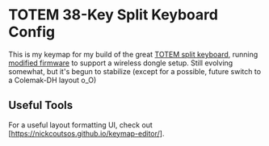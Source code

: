 # TOTEM 38-Key Split Keyboard Config

This is my keymap for my build of the great [TOTEM split keyboard](https://github.com/GEIGEIGEIST/TOTEM?tab=readme-ov-file), running [modified firmware](https://github.com/eigatech/zmk-config/tree/totem-dongle) to support a wireless dongle setup. Still evolving somewhat, but it's begun to stabilize (except for a possible, future switch to a Colemak-DH layout o_O)

## Useful Tools

For a useful layout formatting UI, check out [https://nickcoutsos.github.io/keymap-editor/].
